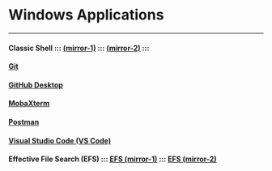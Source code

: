 
# Windows Applications

***

#### Classic Shell :::  [(mirror-1)](https://www.softpedia.com/get/Desktop-Enhancements/Shell-Replacements/Classic-Shell.shtml)  :::  [(mirror-2)](https://www.fosshub.com/Classic-Shell.html)  :::  

#### [Git](https://git-scm.com/downloads)

#### [GitHub Desktop](https://desktop.github.com/)

#### [MobaXterm](https://mobaxterm.mobatek.net/download-home-edition.html)

#### [Postman](https://www.getpostman.com/apps)

#### [Visual Studio Code (VS Code)](https://mobaxterm.mobatek.net/download-home-edition.html)

#### Effective File Search (EFS)  :::  [EFS (mirror-1)](https://www.softpedia.com/get/System/File-Management/Effective-File-Search.shtml#download)  :::  [EFS (mirror-2)](https://effective-file-search.en.lo4d.com/download)
